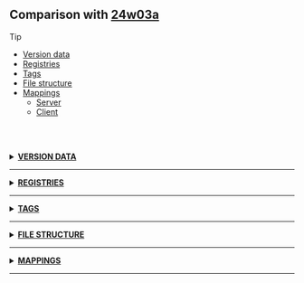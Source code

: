 ## Comparison with [24w03a](https://github.com/PixiGeko/Minecraft-generated-data/tree/24w03a)

> [!TIP]
> - [Version data](#version-data)
> - [Registries](#registries)
> - [Tags](#tags)
> - [File structure](#file-structure)
> - [Mappings](#mappings)
>   - [Server](#server-mappings)
>   - [Client](#client-mappings)

<br/><br/>
<details><summary><b><ins>VERSION DATA</ins></b><a name="version-data"></a></summary>
<br/>
<table><tr><th></th><th align="left">24w03a</th><th>24w03b</th></tr><tr><td>World version</td><td><pre>3804</pre></td><td><pre>3805</pre></td></tr><tr><td>Protocol version</td><td><pre>1073741995</pre></td><td><pre>1073741996</pre></td></tr></table>
</details>
<hr/>
<details><summary><b><ins>REGISTRIES</ins></b><a name="registries"></a></summary>
<br/>
<details>
<summary>
particle_type
</summary>

```diff
- minecraft:gust_dust
```

</details>
</details>
<hr/>
<details><summary><b><ins>TAGS</ins></b><a name="tags"></a></summary>
<br/>
<details>
<summary>
universal_tags/particle_type.json
</summary>

```diff
- minecraft:gust_dust
```

</details>
</details>
<hr/>
<details><summary><b><ins>FILE STRUCTURE</ins></b><a name="file-structure"></a></summary>
<br/>
<details>
<summary>
assets
</summary>

```diff
- minecraft/particles/gust_dust.json
```

</details>
</details>
<hr/>
<details><summary><b><ins>MAPPINGS</ins></b><a name="mappings"></a></summary>
<br/>
<h2>Server<a name="server-mappings"></a></h2>
<details>
<summary>
Changes
</summary>

```
XXX.entity.item.ItemEntity +2P
```
```
XXX.level.block.CrafterBlock +1M -2M
```

</details>
<details>
<summary>
net.minecraft.world.level.block.CrafterBlock
</summary>

```diff
- void lambda$dispenseFrom$0(ItemStack)
+ void lambda$dispenseFrom$0(ServerLevel,BlockPos,CrafterBlockEntity,BlockState,ItemStack)
+ void lambda$dispenseFrom$1(ItemStack)
```

</details>
<h2>Client<a name="client-mappings"></a></h2>
<details>
<summary>
Classes
</summary>

```diff
+ XXX.client.particle.GustDustParticle
```

</details>
<details>
<summary>
Changes
</summary>

```
XXX.core.particles.ParticleTypes -1P
```
```
XXX.gametest.framework.GameTestHelper -1M
```
```
XXX.entity.item.ItemEntity +2P
```
```
XXX.level.block.CrafterBlock +1M -2M
```

</details>
<details>
<summary>
net.minecraft.gametest.framework.GameTestHelper
</summary>

```diff
+ void assertValueEqual(Number,Number,String)
```

</details>
<details>
<summary>
net.minecraft.world.level.block.CrafterBlock
</summary>

```diff
- void lambda$dispenseFrom$0(ItemStack)
+ void lambda$dispenseFrom$0(ServerLevel,BlockPos,CrafterBlockEntity,BlockState,ItemStack)
+ void lambda$dispenseFrom$1(ItemStack)
```

</details>
</details>
<hr/>